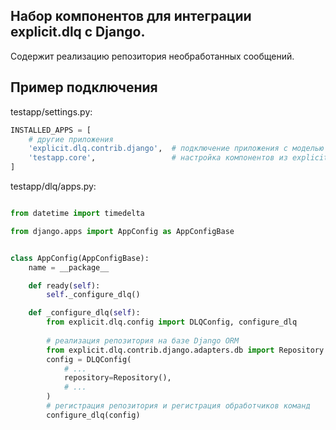 ## Набор компонентов для интеграции explicit.dlq с Django.
Содержит реализацию репозитория необработанных сообщений.

## Пример подключения
testapp/settings.py:
```python
INSTALLED_APPS = [
    # другие приложения
    'explicit.dlq.contrib.django',  # подключение приложения с моделью DeadLetter
    'testapp.core',                 # настройка компонентов из explicit.dlq
]
```

testapp/dlq/apps.py:
```python

from datetime import timedelta

from django.apps import AppConfig as AppConfigBase


class AppConfig(AppConfigBase):
    name = __package__

    def ready(self):
        self._configure_dlq()

    def _configure_dlq(self):
        from explicit.dlq.config import DLQConfig, configure_dlq
        
        # реализация репозитория на базе Django ORM 
        from explicit.dlq.contrib.django.adapters.db import Repository
        config = DLQConfig(
            # ...
            repository=Repository(),
            # ...
        )
        # регистрация репозитория и регистрация обработчиков команд
        configure_dlq(config)
```
